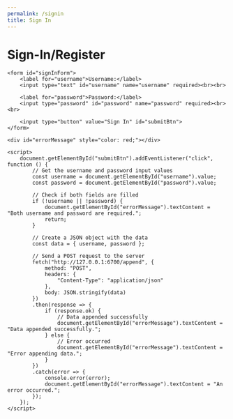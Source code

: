 ```yaml
---
permalink: /signin
title: Sign In
---
```


<html lang="en">
<head>
    <meta charset="UTF-8">
    <meta name="viewport" content="width=device-width, initial-scale=1.0">
    <title>Sign-In</title>
</head>
<body>
    <h1>Sign-In/Register</h1>
    
    <form id="signInForm">
        <label for="username">Username:</label>
        <input type="text" id="username" name="username" required><br><br>
        
        <label for="password">Password:</label>
        <input type="password" id="password" name="password" required><br><br>
        
        <input type="button" value="Sign In" id="submitBtn">
    </form>

    <div id="errorMessage" style="color: red;"></div>

    <script>
        document.getElementById("submitBtn").addEventListener("click", function () {
            // Get the username and password input values
            const username = document.getElementById("username").value;
            const password = document.getElementById("password").value;

            // Check if both fields are filled
            if (!username || !password) {
                document.getElementById("errorMessage").textContent = "Both username and password are required.";
                return;
            }

            // Create a JSON object with the data
            const data = { username, password };

            // Send a POST request to the server
            fetch("http://127.0.0.1:6700/append", {
                method: "POST",
                headers: {
                    "Content-Type": "application/json"
                },
                body: JSON.stringify(data)
            })
            .then(response => {
                if (response.ok) {
                    // Data appended successfully
                    document.getElementById("errorMessage").textContent = "Data appended successfully.";
                } else {
                    // Error occurred
                    document.getElementById("errorMessage").textContent = "Error appending data.";
                }
            })
            .catch(error => {
                console.error(error);
                document.getElementById("errorMessage").textContent = "An error occurred.";
            });
        });
    </script>
</body>
</html>
